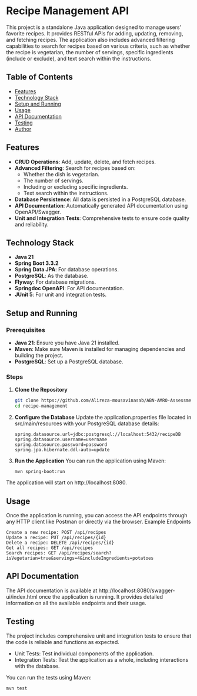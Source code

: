 # Recipe Management API

This project is a standalone Java application designed to manage users' favorite recipes. It provides RESTful APIs for adding, updating, removing, and fetching recipes. The application also includes advanced filtering capabilities to search for recipes based on various criteria, such as whether the recipe is vegetarian, the number of servings, specific ingredients (include or exclude), and text search within the instructions.

## Table of Contents

- [Features](#features)
- [Technology Stack](#technology-stack)
- [Setup and Running](#setup-and-running)
- [Usage](#usage)
- [API Documentation](#api-documentation)
- [Testing](#testing)
- [Author](#author)

## Features

- **CRUD Operations**: Add, update, delete, and fetch recipes.
- **Advanced Filtering**: Search for recipes based on:
  - Whether the dish is vegetarian.
  - The number of servings.
  - Including or excluding specific ingredients.
  - Text search within the instructions.
- **Database Persistence**: All data is persisted in a PostgreSQL database.
- **API Documentation**: Automatically generated API documentation using OpenAPI/Swagger.
- **Unit and Integration Tests**: Comprehensive tests to ensure code quality and reliability.

## Technology Stack

- **Java 21**
- **Spring Boot 3.3.2**
- **Spring Data JPA**: For database operations.
- **PostgreSQL**: As the database.
- **Flyway**: For database migrations.
- **Springdoc OpenAPI**: For API documentation.
- **JUnit 5**: For unit and integration tests.

## Setup and Running

### Prerequisites

- **Java 21**: Ensure you have Java 21 installed.
- **Maven**: Make sure Maven is installed for managing dependencies and building the project.
- **PostgreSQL**: Set up a PostgreSQL database.

### Steps

1. **Clone the Repository**
   ```bash
   git clone https://github.com/Alireza-mousavinasab/ABN-AMRO-Assessment.git
   cd recipe-management
   
2. **Configure the Database**
Update the application.properties file located in src/main/resources with your PostgreSQL database details:

       spring.datasource.url=jdbc:postgresql://localhost:5432/recipeDB
       spring.datasource.username=username
       spring.datasource.password=password
       spring.jpa.hibernate.ddl-auto=update

3. **Run the Application**
You can run the application using Maven:

       mvn spring-boot:run

The application will start on http://localhost:8080.

## Usage

Once the application is running, you can access the API endpoints through any HTTP client like Postman or directly via the browser.
Example Endpoints

    Create a new recipe: POST /api/recipes
    Update a recipe: PUT /api/recipes/{id}
    Delete a recipe: DELETE /api/recipes/{id}
    Get all recipes: GET /api/recipes
    Search recipes: GET /api/recipes/search?isVegetarian=true&servings=4&includeIngredients=potatoes

## API Documentation

The API documentation is available at http://localhost:8080/swagger-ui/index.html once the application is running. It provides detailed information on all the available endpoints and their usage.

## Testing

The project includes comprehensive unit and integration tests to ensure that the code is reliable and functions as expected.

 - Unit Tests: Test individual components of the application.
 - Integration Tests: Test the application as a whole, including interactions with the database.

You can run the tests using Maven:

    mvn test
